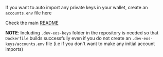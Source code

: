 If you want to auto import any private keys in your wallet, create an `accounts.env` file here

Check the main [README](../../README.md)

**NOTE**: Including `.dev-eos-keys` folder in the repository is needed so that `Dockerfile` builds successfully even if you do not create an `.dev-eos-keys/accounts.env` file (i.e if you don't want to make any initial account imports)

